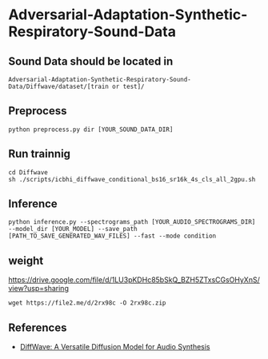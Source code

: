 # Adversarial-Adaptation-Synthetic-Respiratory-Sound-Data

## Sound Data should be located in
```
Adversarial-Adaptation-Synthetic-Respiratory-Sound-Data/Diffwave/dataset/[train or test]/
```
## Preprocess
```
python preprocess.py dir [YOUR_SOUND_DATA_DIR] 
```
## Run trainnig
```
cd Diffwave
sh ./scripts/icbhi_diffwave_conditional_bs16_sr16k_4s_cls_all_2gpu.sh
```

## Inference
```
python inference.py --spectrograms_path [YOUR_AUDIO_SPECTROGRAMS_DIR] --model_dir [YOUR_MODEL] --save_path [PATH_TO_SAVE_GENERATED_WAV_FILES] --fast --mode condition
```

## weight

  https://drive.google.com/file/d/1LU3pKDHc85bSkQ_BZH5ZTxsCGsOHyXnS/view?usp=sharing
```
wget https://file2.me/d/2rx98c -O 2rx98c.zip
```

## References
- [DiffWave: A Versatile Diffusion Model for Audio Synthesis](https://arxiv.org/pdf/2009.09761.pdf)